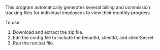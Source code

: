 This program automatically generates several billing and commission tracking files for 
individual employees to view their monthly progress.

To use: 

1. Download and extract the zip file.
2. Edit the config file to include the tenantId, clientId, and clientSecret.
3. Run the run.bat file.
